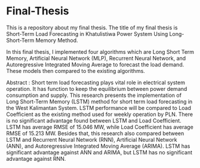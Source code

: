 # Final-Thesis

This is a repository about my final thesis. The title of my final thesis is Short-Term Load Forecasting in Khatulistiwa Power System Using Long-Short-Term Memory Method.

In this final thesis, I implemented four algorithms which are Long Short Term Memory, Artificial Neural Network (MLP), Recurrent Neural Network, and Autoregressive Integrated Moving Average
to forecast the load demand. These models then compared to the existing algorithms. 

Abstract :
Short term load forecasting plays vital role in electrical system operation. It has function to keep the equilibrium between power demand  consumption and supply. 
This research presents the implementation of Long Short-Term Memory (LSTM) method for short term load forecasting in the West Kalimantan System. LSTM performance
will be compared to Load Coefficient as the existing method used for weekly operation by PLN. There is no significant advantage found between LSTM and Load 
Coefficient. LSTM has average RMSE of 15.046 MW, while Load Coefficient has average RMSE of 15.213 MW. Besides that, this research also compared between LSTM and Recurrent
Neural Network (RNN), Artificial Neural Network (ANN), and Autoregressive Integrated Moving Average (ARIMA). LSTM has significant advantage against ANN and ARIMA, but LSTM
has no significant advantage against RNN.

